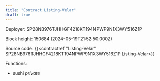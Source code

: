 ```yaml
---
title: "Contract Listing-Velar"
draft: true
---
```

Deployer: SP28NB976TJHHGF4218KT194NPWP9N1X3WY516Z1P


 



Block height: 150684 (2024-05-19T21:52:50.000Z)

Source code: {{<contractref "Listing-Velar" SP28NB976TJHHGF4218KT194NPWP9N1X3WY516Z1P Listing-Velar>}}

Functions:

* sushi _private_
